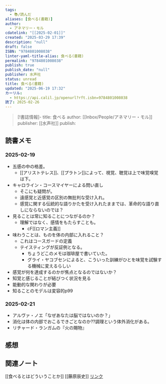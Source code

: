 ```yaml
---
tags:
  - 📚/読んだ
aliases: [食べる(書籍)]
author:
  - アネマリー・モル
cdatelink: "[[2025-02-01]]"
created: "2025-03-29 17:39"
description: "null"
draft: false
ISBN: "9784801008038"
linter-yaml-title-alias: 食べる(書籍)
permalink: "9784801008038"
publish: true
publish_date: "null"
publisher: 水声社
status: unread
title: 食べる(書籍)
updated: "2025-06-19 17:32"
カーリル:
  - https://api.calil.jp/openurl?rft.isbn=9784801008038
読了: 2025-02-26
---
```


>[!書誌情報]-
>title: 食べる
>author: [[Inbox/People/アネマリー・モル]]
>publisher: [[水声社]]
>publish: 




## 読書メモ
### 2025-02-19
- 五感の中の格差。
	- [[アリストテレス]]、[[プラトン]]によって、視覚、聴覚は上で味覚嗅覚は下。
- キャロライン・コースマイヤーによる問い直し
	- そこにも疑問が。
	- 遠感覚と近感覚の区別の無批判な受け入れ。
	- 感覚に関する伝統的な語りかたを受け入れたままでは、革命的な語り直しにならないのでは？
- 見ることは常に知ることにつながるのか？
	- 理解ではなく、感情をもたらすことも。
		- cF[[ロマン主義]]
- 味わうことは、ものを体の内部に入れること？
	- これはコースガードの定義
	- テイスティングが反証例となる。
		- ちょうどこのメモは珈琲屋で書いていた。
		- グライ・ヤコブセンによると、こういった訓練がひとを味覚を試験する機械に変えるらしい
- 感覚が何を達成するのかが焦点となるのではないか？
- 知覚と感じることが結びつく状況を見る
- 能動的な関わりが必要
- 知ることのモデルは変容的p99
### 2025-02-21
- アルヴァ・ノエ「なぜあなたは脳ではないのか？」
- 消化は体の内部でおこるできごとなのか??調理という体外消化がある。
- リチャード・ランガムの『火の賜物』
## 感想
## 関連ノート
[[食べるとはどういうことか]]
[[藤原辰史]]
<a href="https://asadaame5121.net/9784801008038" class="u-url">リンク</a>